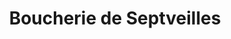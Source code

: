 ---
title: "Boucherie de Septveilles"
url: /sainte-colombe/boucherie-de-septveilles/
shop: Metzgerei
---